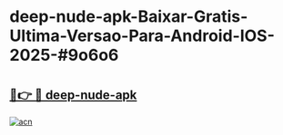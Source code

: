 # deep-nude-apk-Baixar-Gratis-Ultima-Versao-Para-Android-IOS-2025-#9o6o6

# <h2><a href="https://ainizakaria.my?title=deep-nude-apk&ref=22M">🔗👉 🔴 deep-nude-apk</a></h2>

[![acn](https://github.com/user-attachments/assets/0f9c940e-d8b0-45ae-aac7-cd30a18b3e1c)](https://ainizakaria.my?title=deep-nude-apk&ref=22M)

